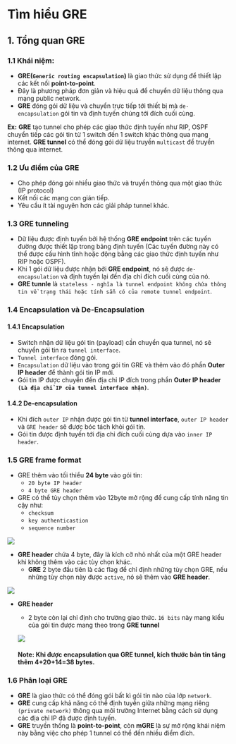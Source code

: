 # Tìm hiểu GRE
## 1. Tổng quan GRE
### 1.1 Khái niệm:
- **GRE(`Generic routing encapsulation`)** là giao thức sử dụng để thiết lập các kết nối **point-to-point**.
- Đây là phương pháp đơn giản và hiệu quả để chuyển dữ liệu thông qua mạng public network.
- **GRE** đóng gói dữ liệu và chuyển trực tiếp tới thiết bị mà `de-encapsulation` gói tin và định tuyến chúng tới đích cuối cùng.

**Ex:** **GRE** tạo tunnel cho phép các giao thức định tuyến như RIP, OSPF chuyển tiếp các gói tin từ 1 switch đến 1 switch khác thông qua mạng internet. **GRE tunnel** có thể đóng gói dữ liệu truyền `multicast` để truyền thông qua internet. 

### 1.2 Ưu điểm của GRE
- Cho phép đóng gói nhiều giao thức và truyền thông qua một giao thức (IP protocol)
- Kết nối các mạng con gián tiếp.
- Yêu cầu ít tài nguyên hơn các giải pháp tunnel khác.

### 1.3 GRE tunneling
- Dữ liệu được định tuyến bởi hệ thống **GRE endpoint** trên các tuyến đường được thiết lập trong bảng định tuyến (Các tuyến đường này có thể được cấu hình tĩnh hoặc động bằng các giao thức định tuyến như RIP hoặc OSPF).
- Khi 1 gói dữ liệu được nhận bởi **GRE endpoint**, nó sẽ được `de-encapsulation` và định tuyến lại đến địa chỉ đích cuối cùng của nó.
- **GRE tunnle** là `stateless - nghĩa là tunnel endpoint không chứa thông tin về trạng thái hoặc tính sẵn có của remote tunnel endpoint`.

### 1.4 Encapsulation và De-Encapsulation 
#### 1.4.1 Encapsulation
- Switch nhận dữ liệu gói tin (payload) cần chuyển qua tunnel, nó sẽ chuyển gói tin ra `tunnel interface`.
- `Tunnel interface` đóng gói.
- `Encapsulation` dữ liệu vào trong gói tin GRE và thêm vào đó phần **Outer IP header** để thành gói tin IP mới.
- Gói tin IP được chuyển đến địa chỉ IP đích trong phần **Outer IP header `(Là địa chỉ IP của tunnel interface nhận)`**.

#### 1.4.2 De-encapsulation
- Khi đích `outer IP` nhận được gói tin từ **tunnel interface**, `outer IP header`   và `GRE header` sẽ được bóc tách khỏi gói tin.
- Gói tin được định tuyến tới địa chỉ đích cuối cùng dựa vào `inner IP header`.

### 1.5 GRE frame format
- GRE thêm vào tối thiểu **24 byte** vào gói tin:
  + `20 byte IP header`
  + `4 byte GRE header`
- GRE có thể tùy chọn thêm vào 12byte mở rộng để cung cấp tính năng tin cậy như:
  + `checksum`
  + `key authenticastion`
  + `sequence number`

![](https://github.com/khanhnt99/thuctap012017/blob/master/TamNT/Virtualization/images/6.1.png?raw=true)

- **GRE header** chứa 4 byte, đây là kích cỡ nhỏ nhất của một GRE header khi không thêm vào các tùy chọn khác.
   + **GRE** 2 byte đầu tiên là các flag để chỉ định những tùy chọn GRE, nếu những tùy chọn này được `active`, nó sẽ thêm vào **GRE header**.

![](https://github.com/khanhnt99/thuctap012017/raw/master/TamNT/Virtualization/images/6.2.png)

- **GRE header**
  + 2 byte còn lại chỉ định cho trường giao thức. `16 bits` này mang kiểu của gói tin được mang theo trong **GRE tunnel**

  ![](https://github.com/khanhnt99/thuctap012017/raw/master/TamNT/Virtualization/images/6.3.png)

  #### Note: Khi được encapsulation qua GRE tunnel, kích thước bản tin tăng thêm 4+20+14=38 bytes.

### 1.6 Phân loại GRE
- **GRE** là giao thức có thể đóng gói bất kì gói tin nào của lớp `network`.
- **GRE** cung cấp khả năng có thể định tuyến giữa những mạng riêng `(private network)` thông qua môi trường Internet bằng cách sử dụng các địa chỉ IP đã được định tuyến.
- **GRE** truyền thống là **point-to-point**, còn **mGRE** là sự mở rộng khái niệm này bằng việc cho phép 1 tunnel có thể đến nhiều điểm đích.
